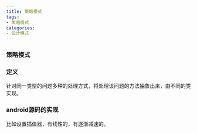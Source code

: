 ```yaml
---
title: 策略模式
tags: 
- 策略模式
categories:
- 设计模式
---
```

### 策略模式

### 定义
针对同一类型的问题多种的处理方式，将处理该问题的方法抽象出来，由不同的类实现。

### android源码的实现
比如设置插值器，有线性的，有逐渐减速的。